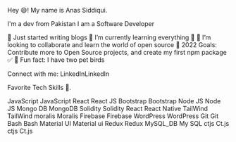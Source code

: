 Hey 😄! My name is Anas Siddiqui. 

I'm a dev from Pakistan
I am a Software Developer

🔭 Just started writing blogs
🌱 I’m currently learning everything 🤣
👯 I’m looking to collaborate and learn the world of open source
🥅 2022 Goals: Contribute more to Open Source projects, and create my first npm package ✅
🦜 Fun fact: I have two pet birds

Connect with me:
LinkedInLinkedIn

Favorite Tech
Skills 📝.

JavaScript
JavaScript	React
React JS	Bootstrap
Bootstrap	Node JS
Node JS	Mongo DB
MongoDB	Solidity
Solidity	React
React Native	TailWind
TailWind	moralis
Moralis
Firebase
Firebase	WordPress
WordPress	Git
Git	Bash
Bash	Material UI
Material ui	Redux
Redux	MySQL_DB
My SQL	ctjs
Ct.js	ctjs
Ct.js
